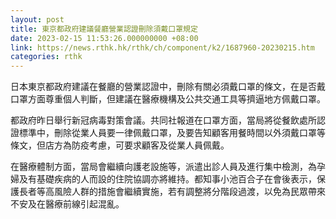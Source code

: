 ```yaml
---
layout: post
title: 東京都政府建議餐廳營業認證刪除須戴口罩規定
date: 2023-02-15 11:53:26.000000000 +08:00
link: https://news.rthk.hk/rthk/ch/component/k2/1687960-20230215.htm
categories: rthk
---
```


日本東京都政府建議在餐廳的營業認證中，刪除有關必須戴口罩的條文，在是否戴口罩方面尊重個人判斷，但建議在醫療機構及公共交通工具等擠逼地方佩戴口罩。

都政府昨日舉行新冠病毒對策會議。共同社報道在口罩方面，當局將從餐飲處所認證標準中，刪除從業人員要一律佩戴口罩，及要告知顧客用餐時間以外須戴口罩等條文，但店方為防疫考慮，可要求顧客及從業人員佩戴。

在醫療體制方面，當局會繼續向護老設施等，派遣出診人員及進行集中檢測，為孕婦及有基礎疾病的人而設的住院協調亦將維持。都知事小池百合子在會後表示，保護長者等高風險人群的措施會繼續實施，若有調整將分階段過渡，以免為民眾帶來不安及在醫療前線引起混亂。
